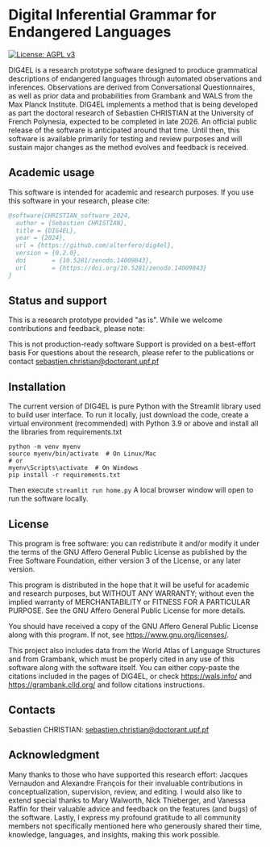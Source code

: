 # Digital Inferential Grammar for Endangered Languages
[![License: AGPL v3](https://img.shields.io/badge/License-AGPL_v3-blue.svg)](https://www.gnu.org/licenses/agpl-3.0)

DIG4EL is a research prototype software designed to produce grammatical descriptions of endangered languages through automated observations and inferences. 
Observations are derived from Conversational Questionnaires, as well as prior data and probabilities from Grambank and WALS 
from the Max Planck Institute. DIG4EL implements a method that is being developed as part the doctoral research of Sebastien CHRISTIAN 
at the University of French Polynesia, expected to be completed in late 2026. An official public release of the software is anticipated around that time. 
Until then, this software is available primarily for testing and review purposes and will sustain major changes as the method evolves and
feedback is received.

## Academic usage

This software is intended for academic and research purposes. If you use this software in your research, please cite:

```bibtex
@software{CHRISTIAN_software_2024,
  author = {Sebastien CHRISTIAN},
  title = {DIG4EL},
  year = {2024},
  url = {https://github.com/alterfero/dig4el},
  version = {0.2.0},
  doi       = {10.5281/zenodo.14009843},
  url       = {https://doi.org/10.5281/zenodo.14009843}
}
```

## Status and support

This is a research prototype provided "as is". While we welcome contributions and feedback, please note:

This is not production-ready software
Support is provided on a best-effort basis
For questions about the research, please refer to the publications or contact sebastien.christian@doctorant.upf.pf

## Installation

The current version of DIG4EL is pure Python with the Streamlit library used to build user interface. 
To run it locally, just download the code, create a virtual environment (recommended) with Python 3.9 or above and install all the libraries
from requirements.txt 
```
python -m venv myenv
source myenv/bin/activate  # On Linux/Mac
# or
myenv\Scripts\activate  # On Windows
pip install -r requirements.txt
```

Then execute `streamlit run home.py`
A local browser window will open to run the software locally. 


## License

This program is free software: you can redistribute it and/or modify it under the terms of the 
GNU Affero General Public License as published by the Free Software Foundation, either version 3 of the License, 
or any later version.

This program is distributed in the hope that it will be useful for academic and research purposes, 
but WITHOUT ANY WARRANTY; without even the implied warranty of MERCHANTABILITY or FITNESS FOR A PARTICULAR PURPOSE. 
See the GNU Affero General Public License for more details.

You should have received a copy of the GNU Affero General Public License along with this program. 
If not, see <https://www.gnu.org/licenses/>.

This project also includes data from the World Atlas of Language Structures and from Grambank, which must be properly 
cited in any use of this software along with the software itself. You can either copy-paste the citations included 
in the pages of DIG4EL, or check https://wals.info/ and https://grambank.clld.org/ and follow citations instructions.

## Contacts

Sebastien CHRISTIAN: sebastien.christian@doctorant.upf.pf

## Acknowledgment

Many thanks to those who have supported this research effort: Jacques Vernaudon and Alexandre François 
for their invaluable contributions in conceptualization, supervision, review, and editing.
I would also like to extend special thanks to Mary Walworth, Nick Thieberger, and Vanessa Raffin for their valuable advice 
and feedback on the features (and bugs) of the software. Lastly, I express my profound gratitude to all community members 
not specifically mentioned here who generously shared their time, knowledge, languages, and insights, making this work possible.